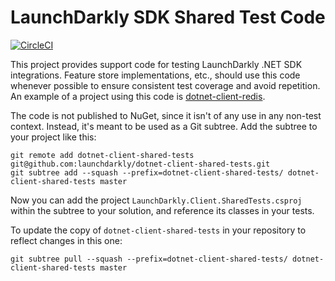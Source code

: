 LaunchDarkly SDK Shared Test Code
=================================
[![CircleCI](https://circleci.com/gh/launchdarkly/dotnet-client-shared-tests.svg?style=svg)](https://circleci.com/gh/launchdarkly/dotnet-client-shared-tests)

This project provides support code for testing LaunchDarkly .NET SDK integrations. Feature store implementations, etc., should use this code whenever possible to ensure consistent test coverage and avoid repetition. An example of a project using this code is [dotnet-client-redis](https://github.com/launchdarkly/dotnet-client-redis).

The code is not published to NuGet, since it isn't of any use in any non-test context. Instead, it's meant to be used as a Git subtree. Add the subtree to your project like this:

    git remote add dotnet-client-shared-tests git@github.com:launchdarkly/dotnet-client-shared-tests.git
    git subtree add --squash --prefix=dotnet-client-shared-tests/ dotnet-client-shared-tests master

Now you can add the project `LaunchDarkly.Client.SharedTests.csproj` within the subtree to your solution, and reference its classes in your tests.

To update the copy of `dotnet-client-shared-tests` in your repository to reflect changes in this one:

    git subtree pull --squash --prefix=dotnet-client-shared-tests/ dotnet-client-shared-tests master
